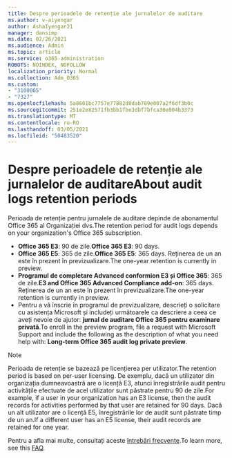 ```yaml
---
title: Despre perioadele de retenție ale jurnalelor de auditare
ms.author: v-aiyengar
author: AshaIyengar21
manager: dansimp
ms.date: 02/26/2021
ms.audience: Admin
ms.topic: article
ms.service: o365-administration
ROBOTS: NOINDEX, NOFOLLOW
localization_priority: Normal
ms.collection: Adm_O365
ms.custom:
- "3100005"
- "7327"
ms.openlocfilehash: 5a8601bc7757e77882d8dab709e007a2f6df3b0c
ms.sourcegitcommit: 251e2e82571fb3bb1fbe3dbf7bfca30e004b3373
ms.translationtype: MT
ms.contentlocale: ro-RO
ms.lasthandoff: 03/05/2021
ms.locfileid: "50483520"
---
```

# <a name="about-audit-logs-retention-periods"></a><span data-ttu-id="e3c0e-102">Despre perioadele de retenție ale jurnalelor de auditare</span><span class="sxs-lookup"><span data-stu-id="e3c0e-102">About audit logs retention periods</span></span>

<span data-ttu-id="e3c0e-103">Perioada de retenție pentru jurnalele de auditare depinde de abonamentul Office 365 al Organizației dvs.</span><span class="sxs-lookup"><span data-stu-id="e3c0e-103">The retention period for audit logs depends on your organization's Office 365 subscription.</span></span>

- <span data-ttu-id="e3c0e-104">**Office 365 E3**: 90 de zile.</span><span class="sxs-lookup"><span data-stu-id="e3c0e-104">**Office 365 E3**: 90 days.</span></span>
- <span data-ttu-id="e3c0e-105">**Office 365 E5**: 365 de zile.</span><span class="sxs-lookup"><span data-stu-id="e3c0e-105">**Office 365 E5**: 365 days.</span></span> <span data-ttu-id="e3c0e-106">Reținerea de un an este în prezent în previzualizare.</span><span class="sxs-lookup"><span data-stu-id="e3c0e-106">The one-year retention is currently in preview.</span></span>
- <span data-ttu-id="e3c0e-107">**Programul de completare Advanced conformion E3 și Office 365**: 365 de zile.</span><span class="sxs-lookup"><span data-stu-id="e3c0e-107">**E3 and Office 365 Advanced Compliance add-on**: 365 days.</span></span> <span data-ttu-id="e3c0e-108">Reținerea de un an este în prezent în previzualizare.</span><span class="sxs-lookup"><span data-stu-id="e3c0e-108">The one-year retention is currently in preview.</span></span>
- <span data-ttu-id="e3c0e-109">Pentru a vă înscrie în programul de previzualizare, descrieți o solicitare cu asistența Microsoft și includeți următoarele ca descriere a ceea ce aveți nevoie de ajutor: **jurnal de auditare Office 365 pentru examinare privată**.</span><span class="sxs-lookup"><span data-stu-id="e3c0e-109">To enroll in the preview program, file a request with Microsoft Support and include the following as the description of what you need help with: **Long-term Office 365 audit log private preview**.</span></span>
> [!NOTE]
> <span data-ttu-id="e3c0e-110">Perioada de retenție se bazează pe licențierea per utilizator.</span><span class="sxs-lookup"><span data-stu-id="e3c0e-110">The retention period is based on per-user licensing.</span></span> <span data-ttu-id="e3c0e-111">De exemplu, dacă un utilizator din organizația dumneavoastră are o licență E3, atunci înregistrările audit pentru activitățile efectuate de acel utilizator sunt păstrate pentru 90 de zile.</span><span class="sxs-lookup"><span data-stu-id="e3c0e-111">For example, if a user in your organization has an E3 license, then the audit records for activities performed by that user are retained for 90 days.</span></span> <span data-ttu-id="e3c0e-112">Dacă un alt utilizator are o licență E5, înregistrările lor de audit sunt păstrate timp de un an.</span><span class="sxs-lookup"><span data-stu-id="e3c0e-112">If a different user has an E5 license, their audit records are retained for one year.</span></span>

<span data-ttu-id="e3c0e-113">Pentru a afla mai multe, consultați aceste [întrebări frecvente](https://go.microsoft.com/fwlink/?linkid=2115336).</span><span class="sxs-lookup"><span data-stu-id="e3c0e-113">To learn more, see this [FAQ](https://go.microsoft.com/fwlink/?linkid=2115336).</span></span>